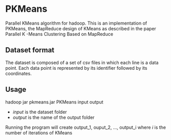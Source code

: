 # PKMeans
Parallel KMeans algorithm for hadoop. This is an implementation of PKMeans, the MapReduce design of KMeans as described in the paper Parallel K -Means Clustering Based on MapReduce

## Dataset format
The dataset is composed of a set of csv files in which each line is a data point. Each data point is represented by its identifier followed by its coordinates.

## Usage
hadoop jar pkmeans.jar PKMeans input output
- *input* is the dataset folder
- *output* is the name of the output folder
 
 Running the program will create output_1, ouput_2, ..., output_i where *i* is the number of iterations of KMeans